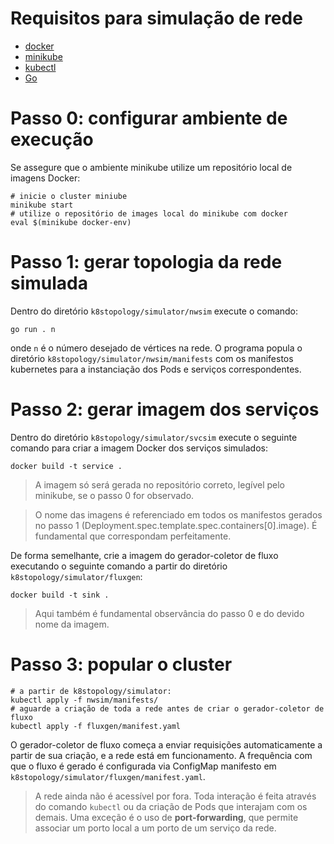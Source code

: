 # Requisitos para simulação de rede
- [docker](https://docs.docker.com/engine/install/)
- [minikube](https://minikube.sigs.k8s.io/docs/start/?arch=%2Fmacos%2Fx86-64%2Fstable%2Fbinary+download)
- [kubectl](https://kubernetes.io/docs/tasks/tools/install-kubectl-linux/)
- [Go](https://go.dev/doc/install)

# Passo 0: configurar ambiente de execução
Se assegure que o ambiente minikube utilize um repositório local de imagens
Docker:

```
# inicie o cluster miniube
minikube start
# utilize o repositório de images local do minikube com docker
eval $(minikube docker-env)
```


# Passo 1: gerar topologia da rede simulada
Dentro do diretório `k8stopology/simulator/nwsim` execute o comando:

`go run . n`

onde `n` é o número desejado de vértices na rede. O programa popula o
diretório `k8stopology/simulator/nwsim/manifests` com os manifestos kubernetes
para a instanciação dos Pods e serviços correspondentes.

# Passo 2: gerar imagem dos serviços
Dentro do diretório `k8stopology/simulator/svcsim` execute o seguinte comando
para criar a imagem Docker dos serviços simulados:

`docker build -t service .`

> A imagem só será gerada no repositório correto, legível pelo minikube, se o
> passo 0 for observado.

> O nome das imagens é referenciado em todos os manifestos gerados no passo 1
> (Deployment.spec.template.spec.containers[0].image). É fundamental que 
> correspondam perfeitamente.

De forma semelhante, crie a imagem do gerador-coletor de fluxo executando o
seguinte comando a partir do diretório `k8stopology/simulator/fluxgen`:

`docker build -t sink .`

> Aqui também é fundamental observância do passo 0 e do devido nome da imagem.

# Passo 3: popular o cluster
```
# a partir de k8stopology/simulator:
kubectl apply -f nwsim/manifests/
# aguarde a criação de toda a rede antes de criar o gerador-coletor de fluxo
kubectl apply -f fluxgen/manifest.yaml
```

O gerador-coletor de fluxo começa a enviar requisições automaticamente a partir
de sua criação, e a rede está em funcionamento. A frequência com que o fluxo é
gerado é configurada via ConfigMap manifesto em
`k8stopology/simulator/fluxgen/manifest.yaml`.

> A rede ainda não é acessível por fora. Toda interação é feita através do
> comando `kubectl` ou da criação de Pods que interajam com os demais. Uma
> exceção é o uso de **port-forwarding**, que permite associar um porto local a
> um porto de um serviço da rede.

